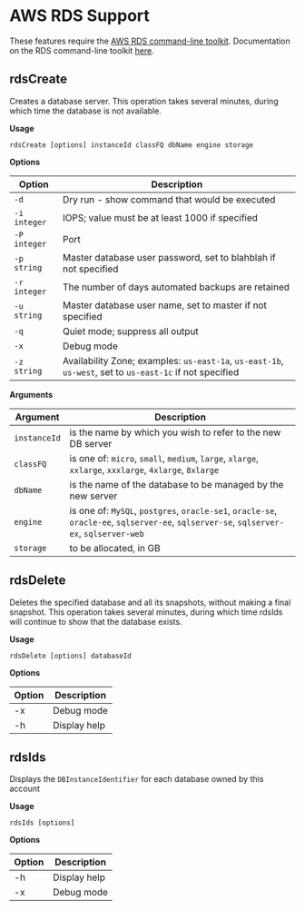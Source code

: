 # AWS RDS Support
These features require the [AWS RDS command-line toolkit](http://aws.amazon.com/developertools/2928). 
Documentation on the RDS command-line toolkit [here](http://docs.aws.amazon.com/AmazonRDS/latest/CommandLineReference/Welcome.html).

## rdsCreate
Creates a database server.
This operation takes several minutes, during which time the database is not available.

**Usage** 

    rdsCreate [options] instanceId classFQ dbName engine storage

**Options**

| Option       | Description                                                     |
| ------------ | --------------------------------------------------------------- |
| `-d`         | Dry run - show command that would be executed                   |
| `-i integer` | IOPS; value must be at least 1000 if specified                  |
| `-P integer` | Port                                                            |
| `-p string`  | Master database user password, set to blahblah if not specified |
| `-r integer` | The number of days automated backups are retained               |
| `-u string`  | Master database user name, set to master if not specified       |
| `-q`         | Quiet mode; suppress all output                                 |
| `-x`         | Debug mode                                                      |
| `-z string`  | Availability Zone; examples: `us-east-1a`, `us-east-1b`, `us-west`, set to `us-east-1c` if not specified |

**Arguments**

| Argument     | Description                                                     |
| ------------ | --------------------------------------------------------------- |
| `instanceId` | is the name by which you wish to refer to the new DB server |
| `classFQ`    | is one of: `micro`, `small`, `medium`, `large`, `xlarge`, `xxlarge`, `xxxlarge`, `4xlarge`, `8xlarge` |
| `dbName`     | is the name of the database to be managed by the new server |
| `engine`     | is one of: `MySQL`, `postgres`, `oracle-se1`, `oracle-se`, `oracle-ee`, `sqlserver-ee`, `sqlserver-se`, `sqlserver-ex`, `sqlserver-web` |
| `storage`    | to be allocated, in GB |

## rdsDelete
Deletes the specified database and all its snapshots, without making a final snapshot.
This operation takes several minutes, during which time rdsIds will continue to show that the database exists.

**Usage**

    rdsDelete [options] databaseId

**Options**

| Option       | Description                                                     |
| ------------ | --------------------------------------------------------------- |
| -x           | Debug mode                                                      |
| -h           | Display help                                                    |

## rdsIds
Displays the `DBInstanceIdentifier` for each database owned by this account

**Usage**

    rdsIds [options]

**Options**

| Option       | Description                                                     |
| ------------ | --------------------------------------------------------------- |
| -h | Display help |  
| -x | Debug mode |
